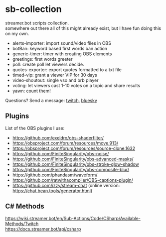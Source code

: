 # sb-collection

streamer.bot scripts collection.  
somewhere out there all of this might already exist, but I have fun doing this on my own.  

- alerts-importer: import sound/video files in OBS
- botBan: keyword based first words ban action
- generic-timer: timer with creating OBS elements
- greetings: first words greeter
- poll: create poll let viewers decide.
- quotes-exporter: export quotes formatted to a txt file
- timed-vip: grant a viewer VIP for 30 days
- video-shoutout: single vso and brb player
- voting: let viewers cast 1-10 votes on a topic and share results
- yawn: count them!

Questions? Send a message: [twitch](https://www.twitch.tv/andi242/), [bluesky](https://bsky.app/profile/andi242.bsky.social)

## Plugins

List of the OBS plugins I use:
- https://github.com/exeldro/obs-shaderfilter/
- https://obsproject.com/forum/resources/move.913/
- https://obsproject.com/forum/resources/source-clone.1632
- https://github.com/FiniteSingularity/obs-noise/
- https://github.com/FiniteSingularity/obs-advanced-masks/
- https://github.com/FiniteSingularity/obs-stroke-glow-shadow
- https://github.com/FiniteSingularity/obs-composite-blur/
- https://github.com/phandasm/waveform/
- https://github.com/ratwithacompiler/OBS-captions-plugin/
- https://github.com/izzy/stream-chat (online version: https://chat.bean.tools/generator.html)

## C# Methods

https://wiki.streamer.bot/en/Sub-Actions/Code/CSharp/Available-Methods/Twitch  
https://docs.streamer.bot/api/csharp
